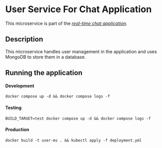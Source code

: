 # User Service For Chat Application

This microservice is part of the _[real-time chat application](https://github.com/vsayfb/real-time-chat-application)._

## Description

This microservice handles user management in the application and uses MongoDB to store them in a database.

## Running the application

#### Development

`docker compose up -d && docker compose logs -f`

#### Testing

`BUILD_TARGET=test docker compose up -d && docker compose logs -f`

#### Production

`docker build -t user-ms . && kubectl apply -f deployment.yml`
